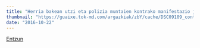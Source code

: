 ```yaml
---
title: "Herria bakean utzi eta polizia muntaien kontrako manifestazio jendetsua"
thumbnail: "https://guaixe.tok-md.com/argazkiak/zbY/cache/DSC09109_content.JPG"
date: "2016-10-22"
---
```

[Entzun](https://guaixe.eus/altsasu/1477140901049-herria-bakean-utzi-eta-polizia-muntaien-kontrako-manifestazio-jendetsua)

